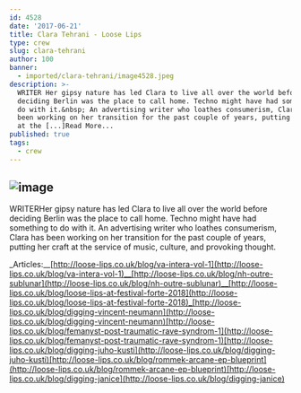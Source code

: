 ```yaml
---
id: 4528
date: '2017-06-21'
title: Clara Tehrani - Loose Lips
type: crew
slug: clara-tehrani
author: 100
banner:
  - imported/clara-tehrani/image4528.jpeg
description: >-
  WRITER Her gipsy nature has led Clara to live all over the world before
  deciding Berlin was the place to call home. Techno might have had something to
  do with it.&nbsp; An advertising writer who loathes consumerism, Clara has
  been working on her transition for the past couple of years, putting her craft
  at the [...]Read More...
published: true
tags:
  - crew
---
```

![image](../imported/clara-tehrani/image4528.jpeg)
---
WRITERHer gipsy nature has led Clara to live all over the world before deciding Berlin was the place to call home. Techno might have had something to do with it. An advertising writer who loathes consumerism, Clara has been working on her transition for the past couple of years, putting her craft at the service of music, culture, and provoking thought. 

_Articles:__[http://loose-lips.co.uk/blog/va-intera-vol-1](http://loose-lips.co.uk/blog/va-intera-vol-1)__[http://loose-lips.co.uk/blog/nh-outre-sublunar](http://loose-lips.co.uk/blog/nh-outre-sublunar)__[http://loose-lips.co.uk/blog/loose-lips-at-festival-forte-2018](http://loose-lips.co.uk/blog/loose-lips-at-festival-forte-2018)_[http://loose-lips.co.uk/blog/digging-vincent-neumann](http://loose-lips.co.uk/blog/digging-vincent-neumann)[http://loose-lips.co.uk/blog/femanyst-post-traumatic-rave-syndrom-1](http://loose-lips.co.uk/blog/femanyst-post-traumatic-rave-syndrom-1)[http://loose-lips.co.uk/blog/digging-juho-kusti](http://loose-lips.co.uk/blog/digging-juho-kusti)[http://loose-lips.co.uk/blog/rommek-arcane-ep-blueprint](http://loose-lips.co.uk/blog/rommek-arcane-ep-blueprint)[http://loose-lips.co.uk/blog/digging-janice](http://loose-lips.co.uk/blog/digging-janice)